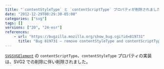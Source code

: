 ```yaml
---
title: "`contentStyleType` と `contentScriptType` プロパティが削除されました"
date: "2012-12-29T08:29:30-05:00"
categories: ["svg"]
tags: []
versions: ["20", "24-esr"]
references:
    - url: "https://bugzilla.mozilla.org/show_bug.cgi?id=819731"
      title: "Bug 819731 – remove contentStyleType and contentScriptType from SVGSVGElement"
---
```

[`SVGSVGElement`](https://developer.mozilla.org/docs/DOM/SVGSVGElement) の `contentScriptType`、`contentStyleType` プロパティの実装は、SVG2 での削除に伴い削除されました。
